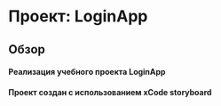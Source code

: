 # Проект: LoginApp

## Обзор

#### Реализация учебного проекта LoginApp
#### Проект создан с использованием xCode storyboard


